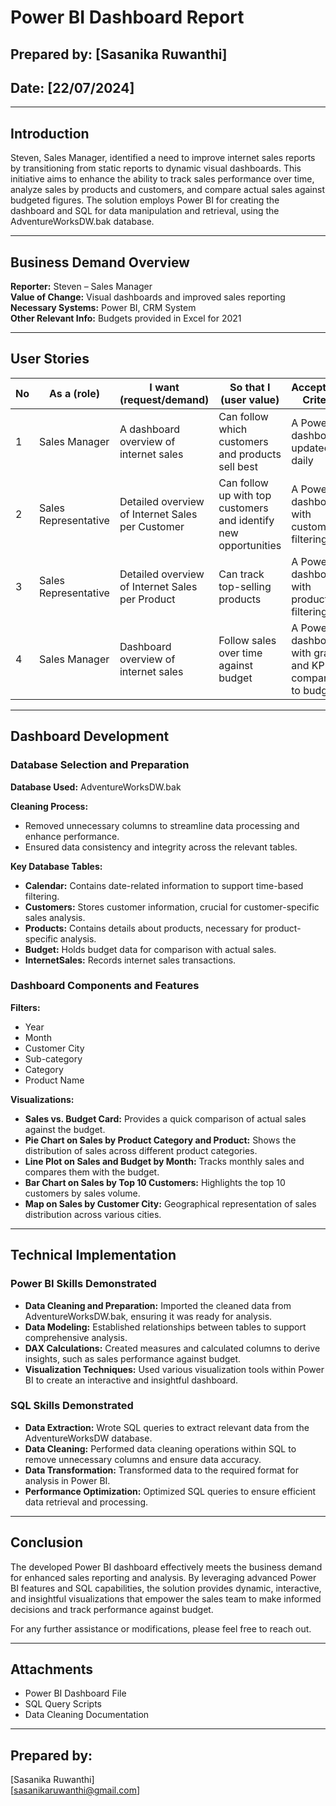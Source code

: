 # Power BI Dashboard Report

## Prepared by: [Sasanika Ruwanthi]
## Date: [22/07/2024]

---

## Introduction

Steven, Sales Manager, identified a need to improve internet sales reports by transitioning from static reports to dynamic visual dashboards. This initiative aims to enhance the ability to track sales performance over time, analyze sales by products and customers, and compare actual sales against budgeted figures. The solution employs Power BI for creating the dashboard and SQL for data manipulation and retrieval, using the AdventureWorksDW.bak database.

---

## Business Demand Overview

**Reporter:** Steven – Sales Manager  
**Value of Change:** Visual dashboards and improved sales reporting  
**Necessary Systems:** Power BI, CRM System  
**Other Relevant Info:** Budgets provided in Excel for 2021  

---

## User Stories

| No | As a (role)           | I want (request/demand)                 | So that I (user value)                                 | Acceptance Criteria                                 |
|----|-----------------------|------------------------------------------|--------------------------------------------------------|----------------------------------------------------|
| 1  | Sales Manager         | A dashboard overview of internet sales  | Can follow which customers and products sell best      | A Power BI dashboard updated daily                 |
| 2  | Sales Representative  | Detailed overview of Internet Sales per Customer | Can follow up with top customers and identify new opportunities | A Power BI dashboard with customer filtering       |
| 3  | Sales Representative  | Detailed overview of Internet Sales per Product | Can track top-selling products                        | A Power BI dashboard with product filtering        |
| 4  | Sales Manager         | Dashboard overview of internet sales    | Follow sales over time against budget                 | A Power BI dashboard with graphs and KPIs comparing to budget |

---

## Dashboard Development

### Database Selection and Preparation

**Database Used:** AdventureWorksDW.bak  

**Cleaning Process:**
- Removed unnecessary columns to streamline data processing and enhance performance.
- Ensured data consistency and integrity across the relevant tables.

**Key Database Tables:**
- **Calendar:** Contains date-related information to support time-based filtering.
- **Customers:** Stores customer information, crucial for customer-specific sales analysis.
- **Products:** Contains details about products, necessary for product-specific analysis.
- **Budget:** Holds budget data for comparison with actual sales.
- **InternetSales:** Records internet sales transactions.

### Dashboard Components and Features

**Filters:**
- Year
- Month
- Customer City
- Sub-category
- Category
- Product Name

**Visualizations:**
- **Sales vs. Budget Card:** Provides a quick comparison of actual sales against the budget.
- **Pie Chart on Sales by Product Category and Product:** Shows the distribution of sales across different product categories.
- **Line Plot on Sales and Budget by Month:** Tracks monthly sales and compares them with the budget.
- **Bar Chart on Sales by Top 10 Customers:** Highlights the top 10 customers by sales volume.
- **Map on Sales by Customer City:** Geographical representation of sales distribution across various cities.

---

## Technical Implementation

### Power BI Skills Demonstrated
- **Data Cleaning and Preparation:** Imported the cleaned data from AdventureWorksDW.bak, ensuring it was ready for analysis.
- **Data Modeling:** Established relationships between tables to support comprehensive analysis.
- **DAX Calculations:** Created measures and calculated columns to derive insights, such as sales performance against budget.
- **Visualization Techniques:** Used various visualization tools within Power BI to create an interactive and insightful dashboard.

### SQL Skills Demonstrated
- **Data Extraction:** Wrote SQL queries to extract relevant data from the AdventureWorksDW database.
- **Data Cleaning:** Performed data cleaning operations within SQL to remove unnecessary columns and ensure data accuracy.
- **Data Transformation:** Transformed data to the required format for analysis in Power BI.
- **Performance Optimization:** Optimized SQL queries to ensure efficient data retrieval and processing.

---

## Conclusion

The developed Power BI dashboard effectively meets the business demand for enhanced sales reporting and analysis. By leveraging advanced Power BI features and SQL capabilities, the solution provides dynamic, interactive, and insightful visualizations that empower the sales team to make informed decisions and track performance against budget.

For any further assistance or modifications, please feel free to reach out.

---

## Attachments

- Power BI Dashboard File
- SQL Query Scripts
- Data Cleaning Documentation

---

## Prepared by:
[Sasanika Ruwanthi]  
[sasanikaruwanthi@gmail.com]
